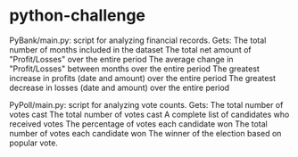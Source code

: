 # python-challenge
PyBank/main.py: script for analyzing financial records.
  Gets:
    The total number of months included in the dataset
    The total net amount of "Profit/Losses" over the entire period
    The average change in "Profit/Losses" between months over the entire period
    The greatest increase in profits (date and amount) over the entire period
    The greatest decrease in losses (date and amount) over the entire period
    
  PyPoll/main.py: script for analyzing vote counts.
    Gets:
      The total number of votes cast
      The total number of votes cast
      A complete list of candidates who received votes
      The percentage of votes each candidate won
      The total number of votes each candidate won
      The winner of the election based on popular vote.
